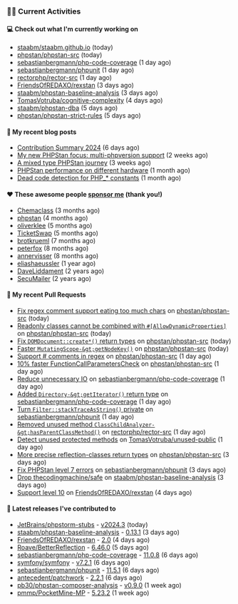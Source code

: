 ### 👨‍💻 Current Activities


#### 💻 Check out what I'm currently working on

- [staabm/staabm.github.io](https://github.com/staabm/staabm.github.io) (today)
- [phpstan/phpstan-src](https://github.com/phpstan/phpstan-src) (today)
- [sebastianbergmann/php-code-coverage](https://github.com/sebastianbergmann/php-code-coverage) (1 day ago)
- [sebastianbergmann/phpunit](https://github.com/sebastianbergmann/phpunit) (1 day ago)
- [rectorphp/rector-src](https://github.com/rectorphp/rector-src) (1 day ago)
- [FriendsOfREDAXO/rexstan](https://github.com/FriendsOfREDAXO/rexstan) (3 days ago)
- [staabm/phpstan-baseline-analysis](https://github.com/staabm/phpstan-baseline-analysis) (3 days ago)
- [TomasVotruba/cognitive-complexity](https://github.com/TomasVotruba/cognitive-complexity) (4 days ago)
- [staabm/phpstan-dba](https://github.com/staabm/phpstan-dba) (5 days ago)
- [phpstan/phpstan-strict-rules](https://github.com/phpstan/phpstan-strict-rules) (5 days ago)


#### 📜 My recent blog posts

- [Contribution Summary 2024](https://staabm.github.io/2024/12/11/contribution-summary-2024.html) (6 days ago)
- [My new PHPStan focus: multi-phpversion support](https://staabm.github.io/2024/11/28/phpstan-php-version-in-scope.html) (2 weeks ago)
- [A mixed type PHPStan journey](https://staabm.github.io/2024/11/26/phpstan-mixed-types.html) (3 weeks ago)
- [PHPStan performance on different hardware](https://staabm.github.io/2024/11/17/phpstan-performance-on-different-hardware.html) (1 month ago)
- [Dead code detection for PHP_* constants](https://staabm.github.io/2024/11/14/phpstan-php-version-narrowing.html) (1 month ago)


#### ❤️ These awesome people [sponsor me](https://github.com/sponsors/staabm) (thank you!)

- [Chemaclass](https://github.com/Chemaclass) (3 months ago)
- [phpstan](https://github.com/phpstan) (4 months ago)
- [oliverklee](https://github.com/oliverklee) (5 months ago)
- [TicketSwap](https://github.com/TicketSwap) (5 months ago)
- [brotkrueml](https://github.com/brotkrueml) (7 months ago)
- [peterfox](https://github.com/peterfox) (8 months ago)
- [annervisser](https://github.com/annervisser) (8 months ago)
- [eliashaeussler](https://github.com/eliashaeussler) (1 year ago)
- [DaveLiddament](https://github.com/DaveLiddament) (2 years ago)
- [SecuMailer](https://github.com/SecuMailer) (2 years ago)


#### 🔨 My recent Pull Requests

- [Fix regex comment support eating too much chars](https://github.com/phpstan/phpstan-src/pull/3739) on [phpstan/phpstan-src](https://github.com/phpstan/phpstan-src) (today)
- [Readonly classes cannot be combined with `#[AllowDynamicProperties]`](https://github.com/phpstan/phpstan-src/pull/3738) on [phpstan/phpstan-src](https://github.com/phpstan/phpstan-src) (today)
- [Fix `DOMDocument::create*()` return types](https://github.com/phpstan/phpstan-src/pull/3737) on [phpstan/phpstan-src](https://github.com/phpstan/phpstan-src) (today)
- [Faster `MutatingScope-&gt;getNodeKey()`](https://github.com/phpstan/phpstan-src/pull/3736) on [phpstan/phpstan-src](https://github.com/phpstan/phpstan-src) (today)
- [Support # comments in regex](https://github.com/phpstan/phpstan-src/pull/3735) on [phpstan/phpstan-src](https://github.com/phpstan/phpstan-src) (1 day ago)
- [10% faster FunctionCallParametersCheck](https://github.com/phpstan/phpstan-src/pull/3734) on [phpstan/phpstan-src](https://github.com/phpstan/phpstan-src) (1 day ago)
- [Reduce unnecessary IO](https://github.com/sebastianbergmann/php-code-coverage/pull/1059) on [sebastianbergmann/php-code-coverage](https://github.com/sebastianbergmann/php-code-coverage) (1 day ago)
- [Added `Directory-&gt;getIterator()` return type](https://github.com/sebastianbergmann/php-code-coverage/pull/1058) on [sebastianbergmann/php-code-coverage](https://github.com/sebastianbergmann/php-code-coverage) (1 day ago)
- [Turn `Filter::stackTraceAsString()` private](https://github.com/sebastianbergmann/phpunit/pull/6085) on [sebastianbergmann/phpunit](https://github.com/sebastianbergmann/phpunit) (1 day ago)
- [Removed unused method `ClassChildAnalyzer-&gt;hasParentClassMethod()`](https://github.com/rectorphp/rector-src/pull/6595) on [rectorphp/rector-src](https://github.com/rectorphp/rector-src) (1 day ago)
- [Detect unused protected methods](https://github.com/TomasVotruba/unused-public/pull/144) on [TomasVotruba/unused-public](https://github.com/TomasVotruba/unused-public) (1 day ago)
- [More precise reflection-classes return types](https://github.com/phpstan/phpstan-src/pull/3731) on [phpstan/phpstan-src](https://github.com/phpstan/phpstan-src) (3 days ago)
- [Fix PHPStan level 7 errors](https://github.com/sebastianbergmann/phpunit/pull/6084) on [sebastianbergmann/phpunit](https://github.com/sebastianbergmann/phpunit) (3 days ago)
- [Drop thecodingmachine/safe](https://github.com/staabm/phpstan-baseline-analysis/pull/191) on [staabm/phpstan-baseline-analysis](https://github.com/staabm/phpstan-baseline-analysis) (3 days ago)
- [Support level 10](https://github.com/FriendsOfREDAXO/rexstan/pull/787) on [FriendsOfREDAXO/rexstan](https://github.com/FriendsOfREDAXO/rexstan) (4 days ago)


#### 🔭 Latest releases I've contributed to

- [JetBrains/phpstorm-stubs](https://github.com/JetBrains/phpstorm-stubs) - [v2024.3](https://github.com/JetBrains/phpstorm-stubs/releases/tag/v2024.3) (today)
- [staabm/phpstan-baseline-analysis](https://github.com/staabm/phpstan-baseline-analysis) - [0.13.1](https://github.com/staabm/phpstan-baseline-analysis/releases/tag/0.13.1) (3 days ago)
- [FriendsOfREDAXO/rexstan](https://github.com/FriendsOfREDAXO/rexstan) - [2.0](https://github.com/FriendsOfREDAXO/rexstan/releases/tag/2.0) (4 days ago)
- [Roave/BetterReflection](https://github.com/Roave/BetterReflection) - [6.46.0](https://github.com/Roave/BetterReflection/releases/tag/6.46.0) (5 days ago)
- [sebastianbergmann/php-code-coverage](https://github.com/sebastianbergmann/php-code-coverage) - [11.0.8](https://github.com/sebastianbergmann/php-code-coverage/releases/tag/11.0.8) (6 days ago)
- [symfony/symfony](https://github.com/symfony/symfony) - [v7.2.1](https://github.com/symfony/symfony/releases/tag/v7.2.1) (6 days ago)
- [sebastianbergmann/phpunit](https://github.com/sebastianbergmann/phpunit) - [11.5.1](https://github.com/sebastianbergmann/phpunit/releases/tag/11.5.1) (6 days ago)
- [antecedent/patchwork](https://github.com/antecedent/patchwork) - [2.2.1](https://github.com/antecedent/patchwork/releases/tag/2.2.1) (6 days ago)
- [pb30/phpstan-composer-analysis](https://github.com/pb30/phpstan-composer-analysis) - [v0.9.0](https://github.com/pb30/phpstan-composer-analysis/releases/tag/v0.9.0) (1 week ago)
- [pmmp/PocketMine-MP](https://github.com/pmmp/PocketMine-MP) - [5.23.2](https://github.com/pmmp/PocketMine-MP/releases/tag/5.23.2) (1 week ago)
